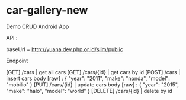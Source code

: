 # car-gallery-new
Demo CRUD Android App

API :

baseUrl = http://yuana.dev.php.or.id/slim/public

Endpoint

[GET] /cars | get all cars
[GET] /cars/{id} | get cars by id
[POST] /cars | insert cars
body [raw] :
{
    "year": "2011",
    "make": "honda",
    "model": "mobilio"
}
[PUT] /cars/{id} | update cars
body [raw] :
{
    "year": "2015",
    "make": "halo",
    "model": "world"
}
[DELETE] /cars/{id} | delete by id


